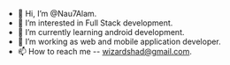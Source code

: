 - 👋 Hi, I’m @Nau7Alam.
- 👀 I’m interested in Full Stack development.
- 🌱 I’m currently learning android development.
- 💞️ I’m working as web and mobile application developer.
- 📫 How to reach me -- wizardshad@gmail.com.

<!---
Nau7Alam/Nau7Alam is a ✨ special ✨ repository because its `README.md` (this file) appears on your GitHub profile.
You can click the Preview link to take a look at your changes.
--->
